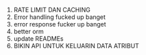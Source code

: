 1. RATE LIMIT DAN CACHING
2. Error handling fucked up banget
3. error response fucker up banget
4. better orm
6. update READMEs
7. BIKIN API UNTUK KELUARIN DATA ATRIBUT